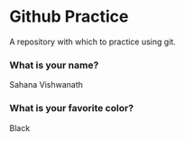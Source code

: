 # Github Practice

A repository with which to practice using git.

### What is your name?

Sahana Vishwanath


### What is your favorite color?

Black
